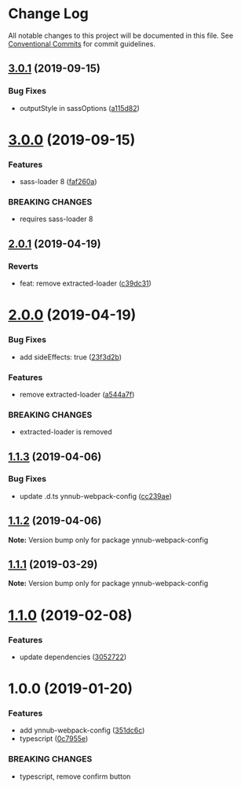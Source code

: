 # Change Log

All notable changes to this project will be documented in this file.
See [Conventional Commits](https://conventionalcommits.org) for commit guidelines.

## [3.0.1](https://github.com/christophehurpeau/ynnub/compare/ynnub-webpack-config@3.0.0...ynnub-webpack-config@3.0.1) (2019-09-15)


### Bug Fixes

* outputStyle in sassOptions ([a115d82](https://github.com/christophehurpeau/ynnub/commit/a115d82))





# [3.0.0](https://github.com/christophehurpeau/ynnub/compare/ynnub-webpack-config@2.0.1...ynnub-webpack-config@3.0.0) (2019-09-15)


### Features

* sass-loader 8 ([faf260a](https://github.com/christophehurpeau/ynnub/commit/faf260a))


### BREAKING CHANGES

* requires sass-loader 8





## [2.0.1](https://github.com/christophehurpeau/ynnub/compare/ynnub-webpack-config@2.0.0...ynnub-webpack-config@2.0.1) (2019-04-19)


### Reverts

* feat: remove extracted-loader ([c39dc31](https://github.com/christophehurpeau/ynnub/commit/c39dc31))





# [2.0.0](https://github.com/christophehurpeau/ynnub/compare/ynnub-webpack-config@1.1.3...ynnub-webpack-config@2.0.0) (2019-04-19)


### Bug Fixes

* add sideEffects: true ([23f3d2b](https://github.com/christophehurpeau/ynnub/commit/23f3d2b))


### Features

* remove extracted-loader ([a544a7f](https://github.com/christophehurpeau/ynnub/commit/a544a7f))


### BREAKING CHANGES

* extracted-loader is removed





## [1.1.3](https://github.com/christophehurpeau/ynnub/compare/ynnub-webpack-config@1.1.2...ynnub-webpack-config@1.1.3) (2019-04-06)


### Bug Fixes

* update .d.ts ynnub-webpack-config ([cc239ae](https://github.com/christophehurpeau/ynnub/commit/cc239ae))





## [1.1.2](https://github.com/christophehurpeau/ynnub/compare/ynnub-webpack-config@1.1.1...ynnub-webpack-config@1.1.2) (2019-04-06)

**Note:** Version bump only for package ynnub-webpack-config





## [1.1.1](https://github.com/christophehurpeau/ynnub/compare/ynnub-webpack-config@1.1.0...ynnub-webpack-config@1.1.1) (2019-03-29)

**Note:** Version bump only for package ynnub-webpack-config





# [1.1.0](https://github.com/christophehurpeau/ynnub/compare/ynnub-webpack-config@1.0.0...ynnub-webpack-config@1.1.0) (2019-02-08)


### Features

* update dependencies ([3052722](https://github.com/christophehurpeau/ynnub/commit/3052722))





# 1.0.0 (2019-01-20)


### Features

* add ynnub-webpack-config ([351dc6c](https://github.com/christophehurpeau/ynnub/commit/351dc6c))
* typescript ([0c7955e](https://github.com/christophehurpeau/ynnub/commit/0c7955e))


### BREAKING CHANGES

* typescript, remove confirm button
